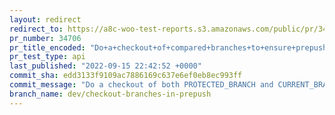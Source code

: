 ```yaml
---
layout: redirect
redirect_to: https://a8c-woo-test-reports.s3.amazonaws.com/public/pr/34706/api/index.html
pr_number: 34706
pr_title_encoded: "Do+a+checkout+of+compared+branches+to+ensure+prepush+checks+work"
pr_test_type: api
last_published: "2022-09-15 22:42:52 +0000"
commit_sha: edd3133f9109ac7886169c637e6ef0eb8ec993ff
commit_message: "Do a checkout of both PROTECTED_BRANCH and CURRENT_BRANCH to ensure t…"
branch_name: dev/checkout-branches-in-prepush
---
```

